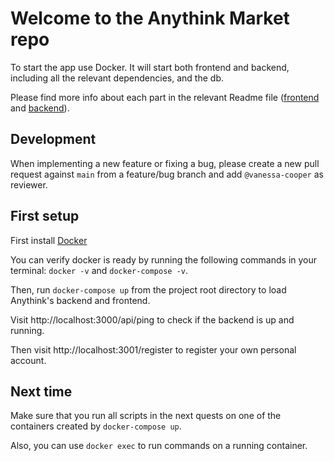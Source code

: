 # Welcome to the Anythink Market repo

To start the app use Docker. It will start both frontend and backend, including all the relevant dependencies, and the db.

Please find more info about each part in the relevant Readme file ([frontend](frontend/readme.md) and [backend](backend/README.md)).

## Development

When implementing a new feature or fixing a bug, please create a new pull request against `main` from a feature/bug branch and add `@vanessa-cooper` as reviewer.

## First setup

First install [Docker](https://docs.docker.com/get-docker/)

You can verify docker is ready by running the following commands in your terminal: `docker -v` and `docker-compose -v`.

Then, run `docker-compose up` from the project root directory to load Anythink's backend and frontend.

Visit http://localhost:3000/api/ping to check if the backend is up and running.

Then visit http://localhost:3001/register to register your own personal account.

## Next time

Make sure that you run all scripts in the next quests on one of the containers created by `docker-compose up`.  

Also, you can use `docker exec` to run commands on a running container.
